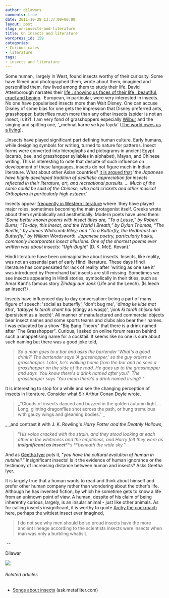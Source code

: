 ```yaml
---
author: dilawars
comments: true
date: 2011-10-28 13:37:00+00:00
layout: post
slug: on-insects-and-literature
title: On Insects and literature
wordpress_id: 159
categories:
- Curious cases
- literature
tags:
- insects and literature
---
```


Some human,  largely in West, found insects worthy of their curiosity. Some have filmed and photographed them, wrote about them, imagined and personified them, few lived among them to study their life. David Attenborough narrates their [life : showing us faces of their life : beautiful, cruel and benign](http://www.bbc.co.uk/programmes/b00nxks3).  European, in particular, were very interested in insects. No one have popularised insects more than Walt Disney. One can accuse Disney of some bias for one gets the impression that Disney preferred ants, grasshopper, butterflies much more than any other insects (spider is not an insect, is it?). I am very fond of grasshoppers especially [Wilbur](http://www.youtube.com/watch?v=K3nh8Ugyl74) and the singing and spitting one, '_mehnat karne se kya fayda' ([The world owes us a living](http://www.youtube.com/watch?v=wM1DgihKHVI)).

<!-- more -->
_Insects have played significant part defining human culture. Early humans, while designing symbols for writing, turned to nature for patterns. Insect forms were converted into hieroglyphs and pictograms in ancient Egypt (scarab, bee, and grasshopper syllables in alphabet), Mayan, and Chinese writing. This is interesting to note that despite of such influence on development of these languages, insects do not figure much in Indian literature. What about other Asian countries? [It is argued that](http://www.insects.org/ced1/cult_ent.html#lit) '_the Japanese have highly developed tradition of aesthetic appreciation for insects reflected in their literature, art, and recreational pursuits. ... Much of the same could be said of the Chinese, who hold crickets and other musical Orthoptera in particularly high esteem._'

Insects appear [frequently in Western literature](http://www.insects.org/ced1/cult_ent.html#lit) where  they have played major roles, sometimes becoming the main protagonist itself. Greeks wrote about them symbolically and aesthetically. Modern poets have used them: '_Some better known poems with insect titles are, “To a Louse,” by Robert Burns; “To-day, this Insect, and the World I Breath,” by Dylan Thomas; “The Beetle,” by James Whitcomb Riley; and “To a Butterfly, the Redbreast an Butterfly,” by William Wordsworth. Japanese poetry, particularly haiku, commonly incorporates insect allusions. One of the shortest poems ever written was about insects: “Ugh-Bugh!_” (D. K. McE. Kevan).'

Hindi literature have been unimaginative about insects. Insects, like reality, was not an essential part of early Hindi literature. These days Hindi literature has compensated for lack of reality after 'writing as one see it' was introduced by Premchand but insects are still missing. Sometimes we see insects appearing in Hindi stories, symbolically in their titles, such as Amar Kant's famous story _Zindagi aur Jonk_ (Life and the Leech). (Is leech an insect?)

Insects have influenced day to day conversation: being a part of many figure of speech: 'social as butterfly', 'don't bug me', '_dimag ke kide mat kha_', '_tatayye ki tarah chant hai_ (stingy as wasp)', '_jonk ki tarah chipka hai_ (persistent as a leech)'. All manner of manufactured and commercial objects bear insect names and some sports teams and clubs also bear their names. I was educated by a show "Big Bang Theory" that there is a drink named after 'The Grasshopper". Curious, I asked on online forum reason behind such a unappetising name for a cocktail. It seems like no one is sure about such naming but there was a good joke told,


> _So a man goes to a bar and asks the bartender 'What's a good drink?' The bartender says 'A grasshopper,' so the guy orders a grasshopper. Later, he's walking home from the bar and he sees a grasshopper on the side of the road. He goes up to the grasshopper and says 'You know there's a drink named after you?' The grasshopper says 'You mean there's a drink named Irving?'"_


It is interesting to stop for a while and see the changing perception of insects in literature. Consider what Sir Arthur Conan Doyle wrote,


> _"Clouds of insects danced and buzzed in the golden autumn light.... Long, glinting dragonflies shot across the path, or hung tremulous with gauzy wings and gleaming bodies." _


_ _and contrast it with J. K. Rowling's _Harry Potter and the Deathly Hollows_,


> "_His voice cracked with the strain, and they stood looking at each other in the whiteness and the emptiness, and Harry felt they were as **insignificant as insect**_**s **_beneath the wide sky."_


And as [Geetha Iyer](http://www.frontlineonnet.com/fl2816/stories/20110812281606400.htm) puts it, "_you have the cultural evolution of human in nutshell."_ Insignificant insects! Is it the evidence of human ignorance or the testimony of increasing distance between human and insects? Asks Geetha Iyer.

It is largely true that a human wants to read and think about himself and prefer other human company rather than wondering about the other's life. Although he has invented fiction, by which he sometime gets to know a life from an unknown point of view. A human, despite of his claim of being inherently curious, largely, is an insular animal - just like other animals. As for calling insects insignificant, it is worthy to quote [Archy the cockroach](http://donmarquis.com/?page_id=267&pp=639) here, perhaps the wittiest insect ever imagined,





> I do not see why men
should be so proud
insects have the more
ancient lineage
according to the scientists
insects were insects
when man was only
a burbling whatisit.







 --




Dilawar







![](https://blogger.googleusercontent.com/tracker/3794193585985230867-663307874494028537?l=dilawarsays.blogspot.com)




###### Related articles





	
  * [Songs about insects](http://ask.metafilter.com/229553/Songs-about-insects) (ask.metafilter.com)



